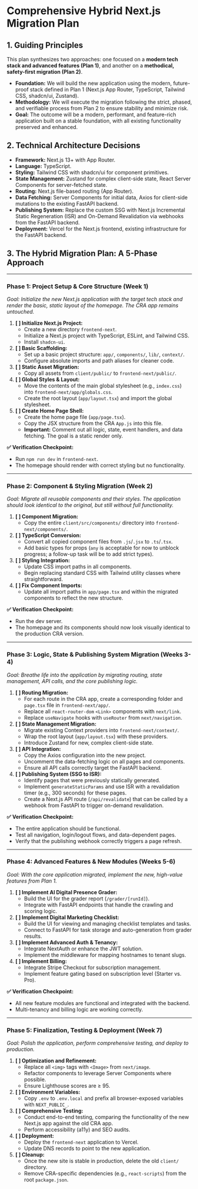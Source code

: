 # Comprehensive Hybrid Next.js Migration Plan

## 1. Guiding Principles

This plan synthesizes two approaches: one focused on a **modern tech stack and advanced features (Plan 1)**, and another on a **methodical, safety-first migration (Plan 2)**.

- **Foundation:** We will build the new application using the modern, future-proof stack defined in Plan 1 (Next.js App Router, TypeScript, Tailwind CSS, shadcn/ui, Zustand).
- **Methodology:** We will execute the migration following the strict, phased, and verifiable process from Plan 2 to ensure stability and minimize risk.
- **Goal:** The outcome will be a modern, performant, and feature-rich application built on a stable foundation, with all existing functionality preserved and enhanced.

## 2. Technical Architecture Decisions

- **Framework:** Next.js 13+ with App Router.
- **Language:** TypeScript.
- **Styling:** Tailwind CSS with shadcn/ui for component primitives.
- **State Management:** Zustand for complex client-side state, React Server Components for server-fetched state.
- **Routing:** Next.js file-based routing (App Router).
- **Data Fetching:** Server Components for initial data, Axios for client-side mutations to the existing FastAPI backend.
- **Publishing System:** Replace the custom SSG with Next.js Incremental Static Regeneration (ISR) and On-Demand Revalidation via webhooks from the FastAPI backend.
- **Deployment:** Vercel for the Next.js frontend, existing infrastructure for the FastAPI backend.

## 3. The Hybrid Migration Plan: A 5-Phase Approach

---

### **Phase 1: Project Setup & Core Structure (Week 1)**

*Goal: Initialize the new Next.js application with the target tech stack and render the basic, static layout of the homepage. The CRA app remains untouched.*

1.  **[ ] Initialize Next.js Project:**
    -   Create a new directory `frontend-next`.
    -   Initialize a Next.js project with TypeScript, ESLint, and Tailwind CSS.
    -   Install `shadcn-ui`.
2.  **[ ] Basic Scaffolding:**
    -   Set up a basic project structure: `app/`, `components/`, `lib/`, `context/`.
    -   Configure absolute imports and path aliases for cleaner code.
3.  **[ ] Static Asset Migration:**
    -   Copy all assets from `client/public/` to `frontend-next/public/`.
4.  **[ ] Global Styles & Layout:**
    -   Move the contents of the main global stylesheet (e.g., `index.css`) into `frontend-next/app/globals.css`.
    -   Create the root layout (`app/layout.tsx`) and import the global stylesheet.
5.  **[ ] Create Home Page Shell:**
    -   Create the home page file (`app/page.tsx`).
    -   Copy the JSX structure from the CRA `App.js` into this file.
    -   **Important:** Comment out all logic, state, event handlers, and data fetching. The goal is a static render only.

**✅ Verification Checkpoint:**
- Run `npm run dev` in `frontend-next`.
- The homepage should render with correct styling but no functionality.

---

### **Phase 2: Component & Styling Migration (Week 2)**

*Goal: Migrate all reusable components and their styles. The application should look identical to the original, but still without full functionality.*

1.  **[ ] Component Migration:**
    -   Copy the entire `client/src/components/` directory into `frontend-next/components/`.
2.  **[ ] TypeScript Conversion:**
    -   Convert all copied component files from `.js`/`.jsx` to `.ts`/`.tsx`.
    -   Add basic types for props (`any` is acceptable for now to unblock progress; a follow-up task will be to add strict types).
3.  **[ ] Styling Integration:**
    -   Update CSS import paths in all components.
    -   Begin replacing standard CSS with Tailwind utility classes where straightforward.
4.  **[ ] Fix Component Imports:**
    -   Update all import paths in `app/page.tsx` and within the migrated components to reflect the new structure.

**✅ Verification Checkpoint:**
- Run the dev server.
- The homepage and its components should now look visually identical to the production CRA version.

---

### **Phase 3: Logic, State & Publishing System Migration (Weeks 3-4)**

*Goal: Breathe life into the application by migrating routing, state management, API calls, and the core publishing logic.*

1.  **[ ] Routing Migration:**
    -   For each route in the CRA app, create a corresponding folder and `page.tsx` file in `frontend-next/app/`.
    -   Replace all `react-router-dom` `<Link>` components with `next/link`.
    -   Replace `useNavigate` hooks with `useRouter` from `next/navigation`.
2.  **[ ] State Management Migration:**
    -   Migrate existing Context providers into `frontend-next/context/`.
    -   Wrap the root layout (`app/layout.tsx`) with these providers.
    -   Introduce Zustand for new, complex client-side state.
3.  **[ ] API Integration:**
    -   Copy the Axios configuration into the new project.
    -   Uncomment the data-fetching logic on all pages and components.
    -   Ensure all API calls correctly target the FastAPI backend.
4.  **[ ] Publishing System (SSG to ISR):**
    -   Identify pages that were previously statically generated.
    -   Implement `generateStaticParams` and use ISR with a revalidation timer (e.g., 300 seconds) for these pages.
    -   Create a Next.js API route (`/api/revalidate`) that can be called by a webhook from FastAPI to trigger on-demand revalidation.

**✅ Verification Checkpoint:**
- The entire application should be functional.
- Test all navigation, login/logout flows, and data-dependent pages.
- Verify that the publishing webhook correctly triggers a page refresh.

---

### **Phase 4: Advanced Features & New Modules (Weeks 5-6)**

*Goal: With the core application migrated, implement the new, high-value features from Plan 1.*

1.  **[ ] Implement AI Digital Presence Grader:**
    -   Build the UI for the grader report (`/grader/[runId]`).
    -   Integrate with FastAPI endpoints that handle the crawling and scoring logic.
2.  **[ ] Implement Digital Marketing Checklist:**
    -   Build the UI for viewing and managing checklist templates and tasks.
    -   Connect to FastAPI for task storage and auto-generation from grader results.
3.  **[ ] Implement Advanced Auth & Tenancy:**
    -   Integrate NextAuth or enhance the JWT solution.
    -   Implement the middleware for mapping hostnames to tenant slugs.
4.  **[ ] Implement Billing:**
    -   Integrate Stripe Checkout for subscription management.
    -   Implement feature gating based on subscription level (Starter vs. Pro).

**✅ Verification Checkpoint:**
- All new feature modules are functional and integrated with the backend.
- Multi-tenancy and billing logic are working correctly.

---

### **Phase 5: Finalization, Testing & Deployment (Week 7)**

*Goal: Polish the application, perform comprehensive testing, and deploy to production.*

1.  **[ ] Optimization and Refinement:**
    -   Replace all `<img>` tags with `<Image>` from `next/image`.
    -   Refactor components to leverage Server Components where possible.
    -   Ensure Lighthouse scores are ≥ 95.
2.  **[ ] Environment Variables:**
    -   Copy `.env` to `.env.local` and prefix all browser-exposed variables with `NEXT_PUBLIC_`.
3.  **[ ] Comprehensive Testing:**
    -   Conduct end-to-end testing, comparing the functionality of the new Next.js app against the old CRA app.
    -   Perform accessibility (a11y) and SEO audits.
4.  **[ ] Deployment:**
    -   Deploy the `frontend-next` application to Vercel.
    -   Update DNS records to point to the new application.
5.  **[ ] Cleanup:**
    -   Once the new site is stable in production, delete the old `client/` directory.
    -   Remove CRA-specific dependencies (e.g., `react-scripts`) from the root `package.json`.
